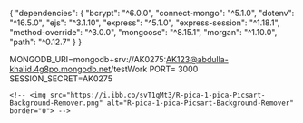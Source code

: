 {
  "dependencies": {
    "bcrypt": "^6.0.0",
    "connect-mongo": "^5.1.0",
    "dotenv": "^16.5.0",
    "ejs": "^3.1.10",
    "express": "^5.1.0",
    "express-session": "^1.18.1",
    "method-override": "^3.0.0",
    "mongoose": "^8.15.1",
    "morgan": "^1.10.0",
    "path": "^0.12.7"
  }
}

MONGODB_URI=mongodb+srv://AK0275:AK123@abdulla-khalid.4g8po.mongodb.net/testWork
PORT= 3000
SESSION_SECRET=AK0275

    <!-- <img src="https://i.ibb.co/svT1qMt3/R-pica-1-pica-Picsart-Background-Remover.png" alt="R-pica-1-pica-Picsart-Background-Remover" border="0"> -->
